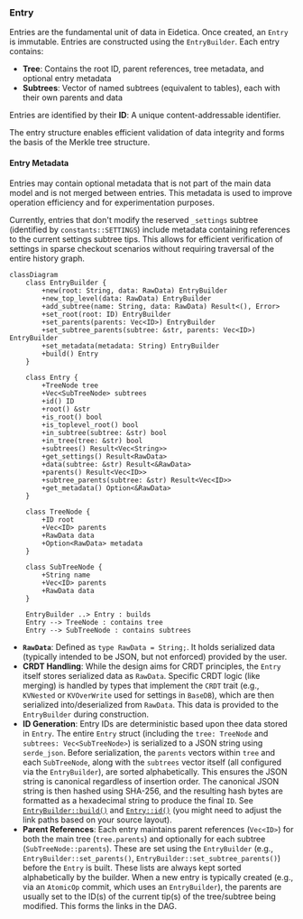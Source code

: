 ### Entry

Entries are the fundamental unit of data in Eidetica. Once created, an `Entry` is immutable. Entries are constructed using the `EntryBuilder`. Each entry contains:

- **Tree**: Contains the root ID, parent references, tree metadata, and optional entry metadata
- **Subtrees**: Vector of named subtrees (equivalent to tables), each with their own parents and data

Entries are identified by their **ID**: A unique content-addressable identifier.

The entry structure enables efficient validation of data integrity and forms the basis of the Merkle tree structure.

#### Entry Metadata

Entries may contain optional metadata that is not part of the main data model and is not merged between entries. This metadata is used to improve operation efficiency and for experimentation purposes.

Currently, entries that don't modify the reserved `_settings` subtree (identified by `constants::SETTINGS`) include metadata containing references to the current settings subtree tips. This allows for efficient verification of settings in sparse checkout scenarios without requiring traversal of the entire history graph.

```mermaid
classDiagram
    class EntryBuilder {
        +new(root: String, data: RawData) EntryBuilder
        +new_top_level(data: RawData) EntryBuilder
        +add_subtree(name: String, data: RawData) Result<(), Error>
        +set_root(root: ID) EntryBuilder
        +set_parents(parents: Vec<ID>) EntryBuilder
        +set_subtree_parents(subtree: &str, parents: Vec<ID>) EntryBuilder
        +set_metadata(metadata: String) EntryBuilder
        +build() Entry
    }

    class Entry {
        +TreeNode tree
        +Vec<SubTreeNode> subtrees
        +id() ID
        +root() &str
        +is_root() bool
        +is_toplevel_root() bool
        +in_subtree(subtree: &str) bool
        +in_tree(tree: &str) bool
        +subtrees() Result<Vec<String>>
        +get_settings() Result<RawData>
        +data(subtree: &str) Result<&RawData>
        +parents() Result<Vec<ID>>
        +subtree_parents(subtree: &str) Result<Vec<ID>>
        +get_metadata() Option<&RawData>
    }

    class TreeNode {
        +ID root
        +Vec<ID> parents
        +RawData data
        +Option<RawData> metadata
    }

    class SubTreeNode {
        +String name
        +Vec<ID> parents
        +RawData data
    }

    EntryBuilder ..> Entry : builds
    Entry --> TreeNode : contains tree
    Entry --> SubTreeNode : contains subtrees
```

- **`RawData`**: Defined as `type RawData = String;`. It holds serialized data (typically intended to be JSON, but not enforced) provided by the user.
- **CRDT Handling**: While the design aims for CRDT principles, the `Entry` itself stores serialized data as `RawData`. Specific CRDT logic (like merging) is handled by types that implement the `CRDT` trait (e.g., `KVNested` or `KVOverWrite` used for settings in `BaseDB`), which are then serialized into/deserialized from `RawData`. This data is provided to the `EntryBuilder` during construction.
- **ID Generation**: Entry IDs are deterministic based upon thee data stored in `Entry`. The entire `Entry` struct (including the `tree: TreeNode` and `subtrees: Vec<SubTreeNode>`) is serialized to a JSON string using `serde_json`. Before serialization, the `parents` vectors within `tree` and each `SubTreeNode`, along with the `subtrees` vector itself (all configured via the `EntryBuilder`), are sorted alphabetically. This ensures the JSON string is canonical regardless of insertion order. The canonical JSON string is then hashed using SHA-256, and the resulting hash bytes are formatted as a hexadecimal string to produce the final `ID`. See [`EntryBuilder::build()`](../../src/entry.rs) and [`Entry::id()`](../../src/entry.rs) (you might need to adjust the link paths based on your source layout).
- **Parent References**: Each entry maintains parent references (`Vec<ID>`) for both the main tree (`tree.parents`) and optionally for each subtree (`SubTreeNode::parents`). These are set using the `EntryBuilder` (e.g., `EntryBuilder::set_parents()`, `EntryBuilder::set_subtree_parents()`) before the `Entry` is built. These lists are always kept sorted alphabetically by the builder. When a new entry is typically created (e.g., via an `AtomicOp` commit, which uses an `EntryBuilder`), the parents are usually set to the ID(s) of the current tip(s) of the tree/subtree being modified. This forms the links in the DAG.
